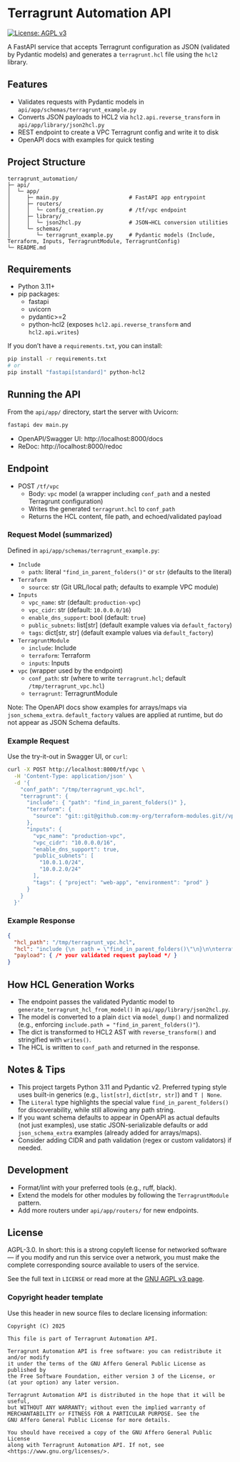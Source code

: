 # Terragrunt Automation API

[![License: AGPL v3](https://img.shields.io/badge/License-AGPL_v3-blue.svg)](https://www.gnu.org/licenses/agpl-3.0)

A FastAPI service that accepts Terragrunt configuration as JSON (validated by Pydantic models) and generates a `terragrunt.hcl` file using the `hcl2` library.

## Features

- Validates requests with Pydantic models in `api/app/schemas/terragrunt_example.py`
- Converts JSON payloads to HCL2 via `hcl2.api.reverse_transform` in `api/app/library/json2hcl.py`
- REST endpoint to create a VPC Terragrunt config and write it to disk
- OpenAPI docs with examples for quick testing

## Project Structure

```
terragrunt_automation/
├─ api/
│  └─ app/
│     ├─ main.py                      # FastAPI app entrypoint
│     ├─ routers/
│     │  └─ config_creation.py        # /tf/vpc endpoint
│     ├─ library/
│     │  └─ json2hcl.py               # JSON→HCL conversion utilities
│     └─ schemas/
│        └─ terragrunt_example.py     # Pydantic models (Include, Terraform, Inputs, TerragruntModule, TerragruntConfig)
└─ README.md
```

## Requirements

- Python 3.11+
- pip packages:
  - fastapi
  - uvicorn
  - pydantic>=2
  - python-hcl2 (exposes `hcl2.api.reverse_transform` and `hcl2.api.writes`)

If you don’t have a `requirements.txt`, you can install:

```bash
pip install -r requirements.txt
# or
pip install "fastapi[standard]" python-hcl2
```

## Running the API

From the `api/app/` directory, start the server with Uvicorn:

```bash
fastapi dev main.py
```

- OpenAPI/Swagger UI: http://localhost:8000/docs
- ReDoc: http://localhost:8000/redoc

## Endpoint

- POST `/tf/vpc`
  - Body: `vpc` model (a wrapper including `conf_path` and a nested Terragrunt configuration)
  - Writes the generated `terragrunt.hcl` to `conf_path`
  - Returns the HCL content, file path, and echoed/validated payload

### Request Model (summarized)

Defined in `api/app/schemas/terragrunt_example.py`:

- `Include`
  - `path`: literal `"find_in_parent_folders()"` or `str` (defaults to the literal)
- `Terraform`
  - `source`: str (Git URL/local path; defaults to example VPC module)
- `Inputs`
  - `vpc_name`: str (default: `production-vpc`)
  - `vpc_cidr`: str (default: `10.0.0.0/16`)
  - `enable_dns_support`: bool (default: `true`)
  - `public_subnets`: list[str] (default example values via `default_factory`)
  - `tags`: dict[str, str] (default example values via `default_factory`)
- `TerragruntModule`
  - `include`: Include
  - `terraform`: Terraform
  - `inputs`: Inputs
- `vpc` (wrapper used by the endpoint)
  - `conf_path`: str (where to write `terragrunt.hcl`; default `/tmp/terragrunt_vpc.hcl`)
  - `terragrunt`: TerragruntModule

Note: The OpenAPI docs show examples for arrays/maps via `json_schema_extra`. `default_factory` values are applied at runtime, but do not appear as JSON Schema defaults.

### Example Request

Use the try-it-out in Swagger UI, or `curl`:

```bash
curl -X POST http://localhost:8000/tf/vpc \
  -H 'Content-Type: application/json' \
  -d '{
    "conf_path": "/tmp/terragrunt_vpc.hcl",
    "terragrunt": {
      "include": { "path": "find_in_parent_folders()" },
      "terraform": {
        "source": "git::git@github.com:my-org/terraform-modules.git//vpc?ref=v1.2.0"
      },
      "inputs": {
        "vpc_name": "production-vpc",
        "vpc_cidr": "10.0.0.0/16",
        "enable_dns_support": true,
        "public_subnets": [
          "10.0.1.0/24",
          "10.0.2.0/24"
        ],
        "tags": { "project": "web-app", "environment": "prod" }
      }
    }
  }'
```

### Example Response

```json
{
  "hcl_path": "/tmp/terragrunt_vpc.hcl",
  "hcl": "include {\n  path = \"find_in_parent_folders()\"\n}\n\nterraform {\n  source = \"git::git@github.com:my-org/terraform-modules.git//vpc?ref=v1.2.0\"\n}\n\ninputs = {\n  vpc_name = \"production-vpc\"\n  vpc_cidr = \"10.0.0.0/16\"\n  enable_dns_support = true\n  public_subnets = [\n    \"10.0.1.0/24\",\n    \"10.0.2.0/24\"\n  ]\n  tags = {\n    environment = \"prod\"\n    project = \"web-app\"\n  }\n}\n",
  "payload": { /* your validated request payload */ }
}
```

## How HCL Generation Works

- The endpoint passes the validated Pydantic model to `generate_terragrunt_hcl_from_model()` in `api/app/library/json2hcl.py`.
- The model is converted to a plain `dict` via `model_dump()` and normalized (e.g., enforcing `include.path = "find_in_parent_folders()"`).
- The dict is transformed to HCL2 AST with `reverse_transform()` and stringified with `writes()`.
- The HCL is written to `conf_path` and returned in the response.

## Notes & Tips

- This project targets Python 3.11 and Pydantic v2. Preferred typing style uses built-in generics (e.g., `list[str]`, `dict[str, str]`) and `T | None`.
- The `Literal` type highlights the special value `find_in_parent_folders()` for discoverability, while still allowing any path string.
- If you want schema defaults to appear in OpenAPI as actual defaults (not just examples), use static JSON-serializable defaults or add `json_schema_extra` examples (already added for arrays/maps).
- Consider adding CIDR and path validation (regex or custom validators) if needed.

## Development

- Format/lint with your preferred tools (e.g., ruff, black).
- Extend the models for other modules by following the `TerragruntModule` pattern.
- Add more routers under `api/app/routers/` for new endpoints.

## License

AGPL-3.0. In short: this is a strong copyleft license for networked software — if you modify and run this service over a network, you must make the complete corresponding source available to users of the service.

See the full text in `LICENSE` or read more at the [GNU AGPL v3 page](https://www.gnu.org/licenses/agpl-3.0).

### Copyright header template

Use this header in new source files to declare licensing information:

```text
Copyright (C) 2025

This file is part of Terragrunt Automation API.

Terragrunt Automation API is free software: you can redistribute it and/or modify
it under the terms of the GNU Affero General Public License as published by
the Free Software Foundation, either version 3 of the License, or
(at your option) any later version.

Terragrunt Automation API is distributed in the hope that it will be useful,
but WITHOUT ANY WARRANTY; without even the implied warranty of
MERCHANTABILITY or FITNESS FOR A PARTICULAR PURPOSE. See the
GNU Affero General Public License for more details.

You should have received a copy of the GNU Affero General Public License
along with Terragrunt Automation API. If not, see <https://www.gnu.org/licenses/>.
```
